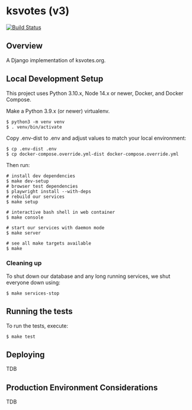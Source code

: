 # ksvotes (v3)

[![Build Status](https://github.com/BlueprintKansas/v3.ksvotes.org/actions/workflows/pull_request.yml/badge.svg)](https://github.com/BlueprintKansas/v3.ksvotes.org)

## Overview

A Django implementation of ksvotes.org.

## Local Development Setup

This project uses Python 3.10.x, Node 14.x or newer, Docker, and Docker Compose.

Make a Python 3.9.x (or newer) virtualenv.

```shell
$ python3 -m venv venv
$ . venv/bin/activate
```

Copy .env-dist to .env and adjust values to match your local environment:

```shell
$ cp .env-dist .env
$ cp docker-compose.override.yml-dist docker-compose.override.yml
```

Then run:

```shell
# install dev dependencies
$ make dev-setup
# browser test dependencies
$ playwright install --with-deps
# rebuild our services
$ make setup

# interactive bash shell in web container
$ make console

# start our services with daemon mode
$ make server

# see all make targets available
$ make

```

### Cleaning up

To shut down our database and any long running services, we shut everyone down using:

```shell
$ make services-stop
```


## Running the tests

To run the tests, execute:

```shell
$ make test

```

## Deploying

TDB

## Production Environment Considerations

TDB
